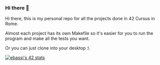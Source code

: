 ### Hi there 👋

<!--
**ebassi00/ebassi00** is a ✨ _special_ ✨ repository because its `README.md` (this file) appears on your GitHub profile.

Here are some ideas to get you started:

- 🔭 I’m currently working on ...
- 🌱 I’m currently learning ...
- 👯 I’m looking to collaborate on ...
- 🤔 I’m looking for help with ...
- 💬 Ask me about ...
- 📫 How to reach me: ...
- 😄 Pronouns: ...
- ⚡ Fun fact: ...
-->

Hi there, this is my personal repo for all the projects done in 42 Cursus in Rome.

Almost each project has its own Makefile so it's easier for you to run the program and make all the tests you want.

Or you can just clone into your desktop :\

<a href="https://github.com/JaeSeoKim/badge42"><img src="https://badge42.vercel.app/api/v2/cl48hkzwl004909mg0ond07t5/stats?cursusId=21&coalitionId=124" alt="ebassi's 42 stats" /></a>
